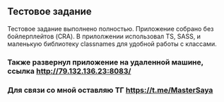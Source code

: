 ## Тестовое задание

Тестовое задание выполнено полностью. Приложение собрано без бойлерплейтов (CRA).
В прилолжении использовал TS, SASS, и маленькую библиотеку classnames для удобной работы с классами.

### Также развернул приложение на удаленной машине, ссылка http://79.132.136.23:8083/

### Для связи со мной оставляю ТГ https://t.me/MasterSaya

